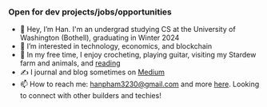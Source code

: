 ### Open for dev projects/jobs/opportunities
- 👋 Hey, I’m Han. I'm an undergrad studying CS at the University of Washington (Bothell), graduating in Winter 2024
- 👀 I’m interested in technology, economics, and blockchain
- 🌈 In my free time, I enjoy crocheting, playing guitar, visiting my Stardew farm and animals, and [reading](https://www.goodreads.com/user/show/53376037-han-pham)
- ✍️ I journal and blog sometimes on [Medium](https://medium.com/@hanspham)
- 📫 How to reach me: hanpham3230@gmail.com and more [here](https://hanspham.com/). Looking to connect with other builders and techies!

<!---
hanpham32/hanpham32 is a ✨ special ✨ repository because its `README.md` (this file) appears on your GitHub profile.
You can click the Preview link to take a look at your changes.
--->
